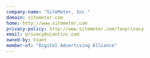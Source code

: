 ```yaml
---
company-name: "SiteMeter, Inc."
domain: sitemeter.com
home: http://www.sitemeter.com
privacy-policy: http://www.sitemeter.com/?a=privacy
email: privacy@viantinc.com
owned-by: Viant
member-of: "Digital Advertising Alliance"
---
```




